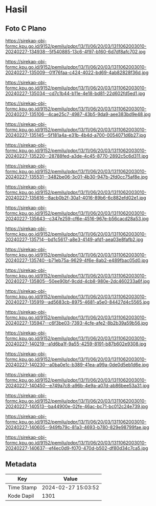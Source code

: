 # Hasil

## Foto C Plano

https://sirekap-obj-formc.kpu.go.id/9152/pemilu/pdpr/13/11/06/20/03/1311062003010-20240227-134938--5f540885-13c6-4f97-b160-6d7df8afc702.jpg

https://sirekap-obj-formc.kpu.go.id/9152/pemilu/pdpr/13/11/06/20/03/1311062003010-20240227-135009--01f76faa-c424-4022-bd69-4ab82828f36d.jpg

https://sirekap-obj-formc.kpu.go.id/9152/pemilu/pdpr/13/11/06/20/03/1311062003010-20240227-135034--cd7c1b44-b11e-4e18-bd81-22d602fd5ed1.jpg

https://sirekap-obj-formc.kpu.go.id/9152/pemilu/pdpr/13/11/06/20/03/1311062003010-20240227-135106--4cae25c7-4987-43b5-9da9-aee383bd9e48.jpg

https://sirekap-obj-formc.kpu.go.id/9152/pemilu/pdpr/13/11/06/20/03/1311062003010-20240227-135145--5f181a4a-e31b-4b4d-a700-0054071d6b27.jpg

https://sirekap-obj-formc.kpu.go.id/9152/pemilu/pdpr/13/11/06/20/03/1311062003010-20240227-135220--28788fed-a3de-4c45-8770-2892c5c6d311.jpg

https://sirekap-obj-formc.kpu.go.id/9152/pemilu/pdpr/13/11/06/20/03/1311062003010-20240227-135531--3482be06-3c01-4b30-947b-2fd0cc75af8e.jpg

https://sirekap-obj-formc.kpu.go.id/9152/pemilu/pdpr/13/11/06/20/03/1311062003010-20240227-135616--8acb0b2f-30a1-4016-89b6-6c882efd02e1.jpg

https://sirekap-obj-formc.kpu.go.id/9152/pemilu/pdpr/13/11/06/20/03/1311062003010-20240227-135643--c347e259-cf6e-4516-967e-b56cacd28a53.jpg

https://sirekap-obj-formc.kpu.go.id/9152/pemilu/pdpr/13/11/06/20/03/1311062003010-20240227-135714--bd1c5617-a8e3-4149-afd1-aea03e8fafb2.jpg

https://sirekap-obj-formc.kpu.go.id/9152/pemilu/pdpr/13/11/06/20/03/1311062003010-20240227-135740--b71eb75a-9629-4f6e-8ab2-e489fbac05d0.jpg

https://sirekap-obj-formc.kpu.go.id/9152/pemilu/pdpr/13/11/06/20/03/1311062003010-20240227-135805--50ee90bf-9cdd-4cb8-980e-2dc460233a6f.jpg

https://sirekap-obj-formc.kpu.go.id/9152/pemilu/pdpr/13/11/06/20/03/1311062003010-20240227-135919--ad5683cb-8975-4681-a5e0-84427d4c5565.jpg

https://sirekap-obj-formc.kpu.go.id/9152/pemilu/pdpr/13/11/06/20/03/1311062003010-20240227-135947--c6f3be03-7393-4cfe-afe2-8b2b39a59b56.jpg

https://sirekap-obj-formc.kpu.go.id/9152/pemilu/pdpr/13/11/06/20/03/1311062003010-20240227-140219--a1d6ba1f-9a55-4259-8191-b87b602e9308.jpg

https://sirekap-obj-formc.kpu.go.id/9152/pemilu/pdpr/13/11/06/20/03/1311062003010-20240227-140230--a0ba0e1c-b389-41ea-a99a-0de0d5eb1d6e.jpg

https://sirekap-obj-formc.kpu.go.id/9152/pemilu/pdpr/13/11/06/20/03/1311062003010-20240227-140450--e749a7c8-a96b-4e9a-a07d-ab86bee53a31.jpg

https://sirekap-obj-formc.kpu.go.id/9152/pemilu/pdpr/13/11/06/20/03/1311062003010-20240227-140513--ba44900e-02fe-46ac-bc71-bc012c24e739.jpg

https://sirekap-obj-formc.kpu.go.id/9152/pemilu/pdpr/13/11/06/20/03/1311062003010-20240227-140605--949fb79c-81a3-4693-b780-829e98799fae.jpg

https://sirekap-obj-formc.kpu.go.id/9152/pemilu/pdpr/13/11/06/20/03/1311062003010-20240227-140637--ef4ec0d9-f070-470d-b502-df80d34c7ca5.jpg


## Metadata

| Key        | Value               |
| ---------- | ------------------- |
| Time Stamp | 2024-02-27 15:03:52 |
| Kode Dapil | 1301                |



